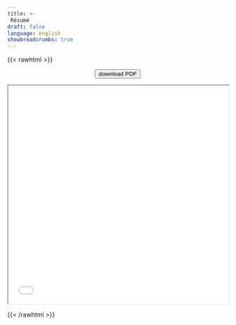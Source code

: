 ```yaml
---
title: >-
 Résumé
draft: false
language: english
showbreadcrumbs: true
---
```


{{< rawhtml >}}

<p align="center"><a href="shortCV.pdf" download="chiaraciscatoCV">
<button class="btn"> download PDF <i class="fa fa-download"></i></button></a> <p>


<center>
  <body>
    <iframe
    src="shortCV.pdf#toolbar=0" width="100%" height="500px">
    </iframe>
  </body>
</html>
</center>

{{< /rawhtml >}}

<!-- </br>
</br> -->
